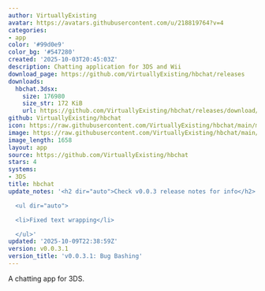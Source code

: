 ```yaml
---
author: VirtuallyExisting
avatar: https://avatars.githubusercontent.com/u/218819764?v=4
categories:
- app
color: '#99d0e9'
color_bg: '#547280'
created: '2025-10-03T20:45:03Z'
description: Chatting application for 3DS and Wii
download_page: https://github.com/VirtuallyExisting/hbchat/releases
downloads:
  hbchat.3dsx:
    size: 176980
    size_str: 172 KiB
    url: https://github.com/VirtuallyExisting/hbchat/releases/download/v0.0.3.1/hbchat.3dsx
github: VirtuallyExisting/hbchat
icon: https://raw.githubusercontent.com/VirtuallyExisting/hbchat/main/meta/icon.png
image: https://raw.githubusercontent.com/VirtuallyExisting/hbchat/main/meta/banner.png
image_length: 1658
layout: app
source: https://github.com/VirtuallyExisting/hbchat
stars: 4
systems:
- 3DS
title: hbchat
update_notes: '<h2 dir="auto">Check v0.0.3 release notes for info</h2>

  <ul dir="auto">

  <li>Fixed text wrapping</li>

  </ul>'
updated: '2025-10-09T22:38:59Z'
version: v0.0.3.1
version_title: 'v0.0.3.1: Bug Bashing'
---
```

A chatting app for 3DS.